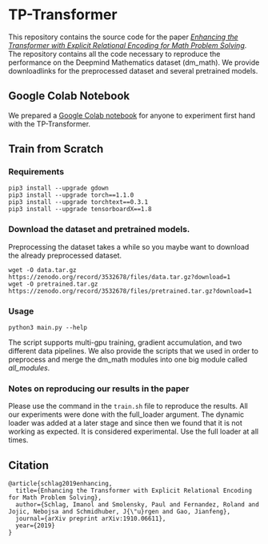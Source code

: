 # TP-Transformer
This repository contains the source code for the paper [*Enhancing the Transformer with Explicit Relational Encoding for Math Problem Solving*](https://arxiv.org/abs/1910.06611). The repository contains all the code necessary to reproduce the performance on the Deepmind Mathematics dataset (dm_math). We provide downloadlinks for the preprocessed dataset and several pretrained models. 

## Google Colab Notebook
We prepared a [Google Colab notebook](https://colab.research.google.com/drive/1Zi9FOwcO_i-4FDQQGgMMfcZxZISpJNMT) for anyone to experiment first hand with the TP-Transformer.

## Train from Scratch
### Requirements
```
pip3 install --upgrade gdown
pip3 install --upgrade torch==1.1.0
pip3 install --upgrade torchtext==0.3.1
pip3 install --upgrade tensorboardX==1.8
```

### Download the dataset and pretrained models.
Preprocessing the dataset takes a while so you maybe want to download the already preprocessed dataset. 
```
wget -O data.tar.gz https://zenodo.org/record/3532678/files/data.tar.gz?download=1
wget -O pretrained.tar.gz https://zenodo.org/record/3532678/files/pretrained.tar.gz?download=1
```

### Usage
```
python3 main.py --help
```
The script supports multi-gpu training, gradient accumulation, and two different data pipelines. We also provide the scripts that we used in order to preprocess and merge the dm_math modules into one big module called *all_modules*.

### Notes on reproducing our results in the paper
Please use the command in the ```train.sh``` file to reproduce the results. All our experiments were done with the full_loader argument. The dynamic loader was added at a later stage and since then we found that it is not working as expected. It is considered experimental. Use the full loader at all times. 

## Citation
```
@article{schlag2019enhancing,
  title={Enhancing the Transformer with Explicit Relational Encoding for Math Problem Solving},
  author={Schlag, Imanol and Smolensky, Paul and Fernandez, Roland and Jojic, Nebojsa and Schmidhuber, J{\"u}rgen and Gao, Jianfeng},
  journal={arXiv preprint arXiv:1910.06611},
  year={2019}
}
```
